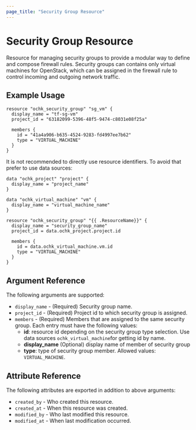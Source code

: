 ```yaml
---
page_title: "Security Group Resource"
---
```


# Security Group Resource

Resource for managing security groups to provide a modular way to define and compose firewall rules. Security groups can contains only virtual machines for OpenStack, which can be assigned in the firewall rule to control incoming and outgoing network traffic.

## Example Usage

```hcl
resource "ochk_security_group" "sg_vm" {
  display_name = "tf-sg-vm"
  project_id = "63182099-5396-48f5-9474-c8031e08f25a"
  
  members {
    id = "41a4a906-b635-4524-9283-fd4997ee7b62"
    type = "VIRTUAL_MACHINE"
  }
}
```

It is not recommended to directly use resource identifiers. To avoid that prefer to use data sources:
```hcl
data "ochk_project" "project" {
  display_name = "project_name"
}

data "ochk_virtual_machine" "vm" {
  display_name = "virtual_machine_name"
}

resource "ochk_security_group" "{{ .ResourceName}}" {
  display_name = "security_group_name"
  project_id = data.ochk_project.project.id

  members {
    id = data.ochk_virtual_machine.vm.id
    type = "VIRTUAL_MACHINE"
  }
}
```

## Argument Reference

The following arguments are supported:

* `display_name` - (Required) Security group name.
* `project_id` - (Required) Project id to which security group is assigned.
* `members` - (Required) Members that are assigned to the same security group. Each entry must have the following values:
  * **id**: resource id depending on the security group type selection. Use data sources `ochk_virtual_machine`for getting id by name.
  * **display_name** (Optional) display name of member of security group
  * **type**: type of security group member. Allowed values: `VIRTUAL_MACHINE`.

## Attribute Reference

The following attributes are exported in addition to above arguments:
* `created_by` - Who created this resource.
* `created_at` - When this resource was created.
* `modified_by` - Who last modified this resource.
* `modified_at` - When last modification occurred.  
